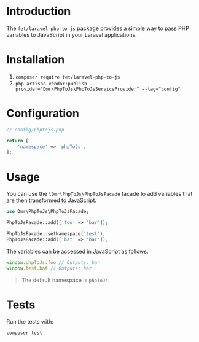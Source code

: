 # Introduction

The `fet/laravel-php-to-js` package provides a simple way to pass PHP variables to JavaScript in your Laravel applications.

# Installation

1. `composer require fet/laravel-php-to-js`
2. `php artisan vendor:publish --provider="Dmr\PhpToJs\PhpToJsServiceProvider" --tag="config"`

# Configuration

```php
// config/phptojs.php

return [
    'namespace' => 'phpToJs',
];
```

# Usage
You can use the `\Dmr\PhpToJs\PhpToJsFacade` facade to add variables that are then transformed to JavaScript.

```php
use Dmr\PhpToJs\PhpToJsFacade;

PhpToJsFacade::add(['foo' => 'bar']);

PhpToJsFacade::setNamespace('test');
PhpToJsFacade::add(['bat' => 'baz']);
```

The variables can be accessed in JavaScript as follows:

```javascript
window.phpToJs.foo // Outputs: bar
window.test.bat // Outputs: baz
```

> The default namespace is `phpToJs`.

# Tests
Run the tests with:

```bash
composer test
```
